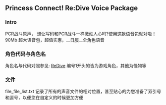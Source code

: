 ## Princess Connect! Re:Dive Voice Package

### Intro

PCR战斗原声， 想让写码和PCR战斗一样激动人心吗?使用这款语音包就对啦！90Mb 超大语音包，超值实惠，__日服__全角色语音

### 角色代码与角色名

角色名与代码对照参见: [ReDive](https://redive.estertion.win/icon/unit/)
编号1开头的皆为游戏角色，其他为怪物等

### 文件

file_file_list.txt 记录了所有的声音文件的相对位置，甚至贴心的为您准备了双引号和逗号，以便您在自定义的时候更加方便
